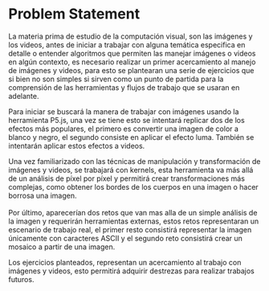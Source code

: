 # Problem Statement

La materia prima de estudio de la computación visual, son las imágenes y los videos, antes de iniciar a trabajar con alguna temática especifica en detalle o entender algoritmos que permiten las manejar imágenes o videos en algún contexto, es necesario realizar un primer acercamiento al manejo de imágenes y videos, para esto se plantearan una serie de ejercicios que si bien no son simples si sirven como un punto de partida para la comprensión de las herramientas y flujos de trabajo que se usaran en adelante.
<br/>

Para iniciar se buscará la manera de trabajar con imágenes usando la herramienta P5.js, una vez se tiene esto se intentará replicar dos de los efectos más populares, el primero es convertir una imagen de color a blanco y negro, el segundo consiste en aplicar el efecto luma. También se intentarán aplicar estos efectos a videos.
<br/>

Una vez familiarizado con las técnicas de manipulación y transformación de imágenes y videos, se trabajará con kernels, esta herramienta va más allá de un análisis de píxel por píxel y permitirá crear transformaciones más complejas, como obtener los bordes de los cuerpos en una imagen o hacer borrosa una imagen.  
<br/>
Por último, aparecerían dos retos que van mas alla de un simple análisis de la imagen y requerirán herramientas externas, estos retos representaran un escenario de trabajo real, el primer resto consistirá representar la imagen únicamente con caracteres ASCII y el segundo reto consistirá crear un mosaico a partir de una imagen. 
<br/>

Los ejercicios planteados, representan un acercamiento al trabajo con imágenes y videos, esto permitirá adquirir destrezas para realizar trabajos futuros. 
